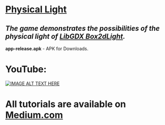 # [Physical Light](https://veldan1202.medium.com/physical-light-8dce7169ba8d)
## _The game demonstrates the possibilities of the physical light of [LibGDX Box2dLight](https://github.com/libgdx/box2dlights)._

**app-release.apk** - APK for Downloads.

# YouTube:
[![IMAGE ALT TEXT HERE](https://img.youtube.com/vi/kj9FUXEteMI/0.jpg)](https://www.youtube.com/watch?v=kj9FUXEteMI)

# All tutorials are available on [Medium.com](https://veldan1202.medium.com/physical-light-8dce7169ba8d)
